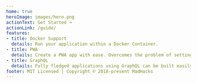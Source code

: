 ```yaml
---
home: true
heroImage: images/hero.png
actionText: Get Started →
actionLink: /guide/
features:
- title: Docker Support
  details: Run your application within a Docker Container.
- title: PWA 
  details: Create a PWA app with ease. Overcomes the problem of setting it up locally.
- title: GraphQL
  details: Fully fledged applications using GraphQL can be built easily using this tool.
footer: MIT Licensed | Copyright © 2018-present MadHacks
---
```

